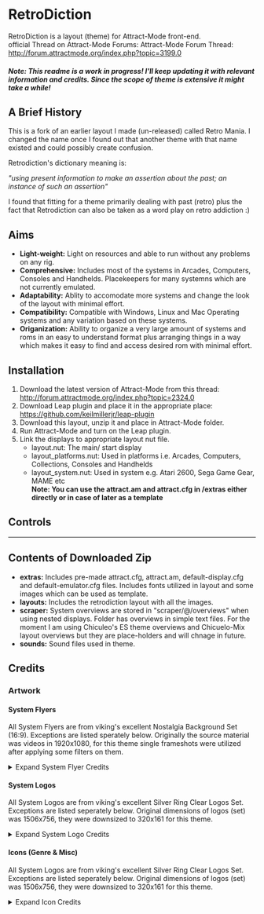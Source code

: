# RetroDiction
RetroDiction is a layout (theme) for Attract-Mode front-end.  
official Thread on Attract-Mode Forums: Attract-Mode Forum Thread: http://forum.attractmode.org/index.php?topic=3199.0  


#### _Note: This readme is a work in progress! I'll keep updating it with relevant information and credits. Since the scope of theme is extensive it might take a while!_


## A Brief History
This is a fork of an earlier layout I made (un-released) called Retro Mania. I changed the name once I found out that another theme with that name existed and could possibly create confusion.  

Retrodiction's dictionary meaning is:  

*"using present information to make an assertion about the past; an instance of such an assertion"*  

I found that fitting for a theme primarily dealing with past (retro) plus the fact that Retrodiction can also be taken as a word play on retro addiction :)  


## Aims
- **Light-weight:** Light on resources and able to run without any problems on any rig.  
- **Comprehensive:** Includes most of the systems in Arcades, Computers, Consoles and Handhelds. Placekeepers for many systemns which are not currently emulated.  
- **Adaptability:** Ablity to accomodate more systems and change the look of the layout with minimal effort.  
- **Compatibility:** Compatible with Windows, Linux and Mac Operating systems and any variation based on these systems.  
- **Origanization:** Ability to organize a very large amount of systems and roms in an easy to understand format plus arranging things in a way which makes it easy to find and access desired rom with minimal effort.  


## Installation  
1. Download the latest version of Attract-Mode from this thread: http://forum.attractmode.org/index.php?topic=2324.0
2. Download Leap plugin and place it in the appropriate place: https://github.com/keilmillerjr/leap-plugin
3. Download this layout, unzip it and place in Attract-Mode folder.
4. Run Attract-Mode and turn on the Leap plugin.
5. Link the displays to appropriate layout nut file.  
    - layout.nut: The main/ start display
    - layout_platforms.nut: Used in platforms i.e. Arcades, Computers, Collections, Consoles and Handhelds
    - layout_system.nut: Used in system e.g. Atari 2600, Sega Game Gear, MAME etc  
    **Note: You can use the attract.am and attract.cfg in /extras either directly or in case of later as a template**  
  

## Controls
---  

## Contents of Downloaded Zip
- **extras:** Includes pre-made attract.cfg, attract.am, default-display.cfg and default-emulator.cfg files. Includes fonts utilized in layout
and some images which can be used as template.
- **layouts:** Includes the retrodiction layout with all the images.
- **scraper:** System overviews are stored in "scraper/@/overviews" when using nested displays. Folder has overviews in simple text files. For the moment I am using Chiculeo's ES theme overviews and Chicuelo-Mix layout overviews but they are place-holders and will chnage in future.
- **sounds:** Sound files used in theme.

## Credits  


### Artwork  


#### System Flyers  
All System Flyers are from viking's excellent Nostalgia Background Set (16:9). Exceptions are listed sperately below. Originally the source material was videos in 1920x1080, for this theme single frameshots were utilized after applying some filters on them.   

<details>
  <summary>Expand System Flyer Credits</summary>

**Viking's Nostalgia Set (16:9)**  
Direct Link: https://forums.launchbox-app.com/files/file/219-nostalgia-169-video-set/  


##### Exceptions  
The background in all cases is from viking.  

**Archives**  
Safe: http://icons.iconarchive.com/icons/artua/mac/512/Archive-manage-icon.png  

**Current**  
Clock: https://www.vectorstock.com/royalty-free-vector/timer-icon-fast-time-logo-fast-delivery-express-vector-20000364  

**Exit Attract Mode**  
Direct Link: https://www.lathamssteeldoors.co.uk/wp-content/uploads/2018/07/grey-fire-exit-door-with-vision-panel.jpg  

**Gizmondo** 
Console: https://en.wikipedia.org/wiki/List_of_Gizmondo_games#/media/File:Gizmondo.jpg  
Game Snap: https://i.ytimg.com/vi/wGkwjEa1piI/hqdefault.jpg  

**Microsoft Windows 9x**  
Snap: https://storage.googleapis.com/nilh-pasionmovil.appspot.com/1/2015/08/Windows-95-PC.jpg  

**NEC TurboExpress**  
Console: https://upload.wikimedia.org/wikipedia/commons/thumb/b/b6/NEC-TurboExpress-Upright-FL.jpg/800px-NEC-TurboExpress-Upright-FL.jpg  

**Nintendo Switch**  
Console: https://i.kym-cdn.com/photos/images/original/001/241/508/3e6.jpg  
Accessories: https://upload.wikimedia.org/wikipedia/commons/0/07/Nintendo-Switch-Cartridge.jpg  
Cover: https://www.notebookcheck.net/fileadmin/_processed_/b/3/csm_Nintendo_Switch_Console_Docked_wJoyConRB_9afb098ff5.jpg  

**Ports**  
Snap: https://img-new.cgtrader.com/items/697882/af277e32f8/vintage-pc-old-personal-computer-3d-model-max-obj-fbx-mtl.jpg  

**Queue**  
Snap: https://cdn0.iconfinder.com/data/icons/business-268/32/82_candidate_resume_search_examine_find_shortlist-512.png  

**Tatung Einstein TC-01**  
Computer: https://upload.wikimedia.org/wikipedia/commons/1/1a/Tatung-einstein-computer.png  

**Zeebo**  
Snap: http://res.publicdomainfiles.com/pdf_view/52/13525969815546.png  
Snap II: https://www.lg.com/us/images/tvs/MD05802269/gallery/large01.jpg 

</details>

#### System Logos  
All System Logos are from viking's excellent Silver Ring Clear Logos Set. Exceptions are listed seperately below. Original dimensions of logos (set) was 1506x756, they were downsized to 320x161 for this theme.

<details>
  <summary>Expand System Logo Credits</summary>

**Viking's Clear Logo Silver Ring Set**  
Direct Link: https://forums.launchbox-app.com/topic/33151-silver-ring-clearlogo-set/  

##### Exceptions  
"All" by "mario64"
Direct Link: https://forums.launchbox-app.com/uploads/monthly_2019_01/1034685067_AllGames.png.34954176fbf86d79985f8b1083748ab4.png  
Thread: https://forums.launchbox-app.com/topic/33151-silver-ring-clearlogo-set/?page=32  

**Archives**  
Safe: http://icons.iconarchive.com/icons/artua/mac/512/Archive-manage-icon.png  

**Atari XEGS II**  
by "razzo100"  
Thread: https://forums.launchbox-app.com/topic/33151-silver-ring-clearlogo-set/?page=20  

**Collections I**
by "sundogak"  
Direct Link https://forums.launchbox-app.com/uploads/monthly_2019_01/Collections2.png.37b89d3ee1b0995ebd6200903d9a9d25.png  
Thread: https://forums.launchbox-app.com/topic/33151-silver-ring-clearlogo-set/?page=32  

**Collections II**
by "sundogak"  
Direct Link: https://forums.launchbox-app.com/uploads/monthly_2019_01/Collections_blue.png.2f24ae780646e777fe102577791f080a.png  
Thread: https://forums.launchbox-app.com/topic/33151-silver-ring-clearlogo-set/?page=32  

**Collections II**
by "sundogak"  
Direct Link: https://forums.launchbox-app.com/uploads/monthly_2019_01/Collections2.png.36bbec9b7039173efefd1a98c2da447d.png  
Thread: https://forums.launchbox-app.com/topic/33151-silver-ring-clearlogo-set/?page=32  

**Collections III**
by "drgaon57"  
Direct Link: https://forums.launchbox-app.com/uploads/monthly_2018_10/Collections2.png.0dd7bdf4d7029d19c2403512b2df0479.png  
Thread: https://forums.launchbox-app.com/topic/33151-silver-ring-clearlogo-set/?page=27  

**Current**  
Clock: https://www.vectorstock.com/royalty-free-vector/timer-icon-fast-time-logo-fast-delivery-express-vector-20000364  

**PC-Engine Duo**  
Direct Link: http://www.pcengine.co.uk/omake/omake_pictures/RX-1.jpg  

**Ports**  
by "dragon57"  
Direct Link: https://forums.launchbox-app.com/uploads/monthly_2018_12/Ports.png.ae237714fd5e40c62148af4bcc9782e9.png  
Thread: https://forums.launchbox-app.com/topic/33151-silver-ring-clearlogo-set/?page=29  

**Residual VM**  
by "sundogak"  
Direct Link: https://forums.launchbox-app.com/uploads/monthly_2019_01/ResidualVM.png.974b2ecd498d106f1debfa1fb409dbfe.png  
Thread: https://forums.launchbox-app.com/topic/33151-silver-ring-clearlogo-set/?page=32  

**Sega Europa-R**  
by "OOKAMI"  
Direct Link: https://forums.launchbox-app.com/uploads/monthly_2017_09/59ba653c16792_SegaEuropa-R.png.cb00edfcf88f3631326b28e8778302aa.png  
Thread: https://forums.launchbox-app.com/topic/33151-silver-ring-clearlogo-set/page/19/  

**Sonic Collection**  
by "razoo100" (modified a bit)  
Direct Link: https://forums.launchbox-app.com/uploads/monthly_2017_11/5a0dafde4c5a6_SonicCollection.png.c10fca45af707f178b098c86205d1831.png  
Thread: https://forums.launchbox-app.com/topic/33151-silver-ring-clearlogo-set/?page=20  

**Sord M5**  
Direct Link: https://forums.launchbox-app.com/uploads/monthly_2018_12/1324577176_SordM5.png.fba589c723bafbae9625783e60d65fbf.png  
Thread Link: https://forums.launchbox-app.com/files/file/1632-sord-m5-covers-snaps-videos/  

**Tandy TRS-80 Color Computer**  
by "razzo 100"  
Direct Link: https://forums.launchbox-app.com/uploads/monthly_2017_11/5a0ef2cfe8cd5_TandyTRS-80ColorComputer.png.441ef8dc9d07f38f90d048defa004ef1.png  
Thread: https://forums.launchbox-app.com/topic/33151-silver-ring-clearlogo-set/?page=20  

**Tatung Einstein TC-01**  
Direct Link: https://i.ebayimg.com/images/g/iSwAAOSwyKlc0LSL/s-l1600.jpg  

**Thompson TO8**  
by "ap3demak"  
Direct Link: https://forums.launchbox-app.com/uploads/monthly_2018_11/515563099_ThomsonTO8.png.8ec9d40d561a5d1e1fc09b1b483d8b9a.png  
Thread: https://forums.launchbox-app.com/files/file/1567-thomson-to8-clear-logo/  

#### Self Made  
**Beat 'Em Up**  
Text (robin55): https://forums.launchbox-app.com/uploads/monthly_2017_10/59ee84f43b707_BeatEmUpLOGO.thumb.png.610e4b074b03fbd5c33be4d93f8f05b3.png  
Background (part): https://encrypted-tbn0.gstatic.com/images?q=tbn:ANd9GcTC3qC0V1kNpp3grfdwxVbfLkoWTcufgWsGLt-3h06nIqzXc5qacg  

**Chip-8**  
Logo: https://hackadaycom.files.wordpress.com/2012/11/chip8.jpeg  

**Commodore 16**  
Text/ BG: From viking's "Commodore 128"  

**Elektronika BK**  
Logo: spotUP's Elektronika BK Logo Redraw (modified): https://hyperspin-fe.com/forums/topic/28631-project-main-menu-wheels-minting/?page=2  
Direct:  http://i.imgur.com/GivFT0s.png  

**Fighting**  
Text (robin55): https://forums.launchbox-app.com/topic/41431-console-playlistgenre-intro-videos/  
Background: https://www.deviantart.com/azgaralth/art/Render-Street-Fighter-V-Ryu-516416467  

**Horror**  
Text (robin55): https://forums.launchbox-app.com/topic/41431-console-playlistgenre-intro-videos/  

**Luxor ABC 80**  
Logo: razzo's "Luxor ABC 80"  https://forums.launchbox-app.com/uploads/monthly_2017_11/5a0e1a73e8e07_LuxorABC80.png.ee87bc1f734f112763d11214b5b3e030.png Modified  

**Lvuv PC-01**  
Logo: http://i.imgur.com/5UeVUmq.png  
Thread: https://hyperspin-fe.com/forums/topic/28631-project-main-menu-wheels-minting/?do=findComment&comment=257537  

**Mario Bros**  
Background + Text: https://images-na.ssl-images-amazon.com/images/I/81UZxTCn%2BpL.jpg  

**Matra and Hachette Alice**  
Direct:spot up's  http://i.imgur.com/BJ0itbh.png  
Thread: https://hyperspin-fe.com/profile/41741-spotup/content/?type=forums_topic_post&page=8  

**MGT Sam Coupe**  
Logo: https://static.wixstatic.com/media/4b1885_831a8321dcf84c08a7a25ac4630dfb5d~mv2.png/v1/fill/w_784,h_189,al_c,usm_0.66_1.00_0.01/4b1885_831a8321dcf84c08a7a25ac4630dfb5d~mv2.png  

**Microsoft MSX LaserDisc**  
Logo: viking's "Microsoft MSX" modification  

**NEC PC-Engine GT**  
Logo: https://upload.wikimedia.org/wikipedia/en/5/54/PC_Engine_GT_Logo.png  

**NEC TurboExpress**  
Logo: https://upload.wikimedia.org/wikipedia/en/thumb/b/b7/TurboExpress_Logo.png/460px-TurboExpress_Logo.png  

**Philips Videopac G7200**  
Logo: https://assets.fontsinuse.com/static/use-media-items/10/9971/full-906x1243/56702262/G7200%20instruction%20manual.jpeg?resolution=0  

**Picom 64**  
Logo: http://oldcomputer.info/8bit/pecom/pecom-logo.png modified  

**Queue**  
Logo: https://cdn0.iconfinder.com/data/icons/business-268/32/82_candidate_resume_search_examine_find_shortlist-512.png  

**RPG**  
Logo: by RetroHumanoid, Thread: https://forums.launchbox-app.com/topic/46572-calling-all-media-and-theme-creators/  
Background: https://orig0.hdxwallpaper.com/dl/hd/30/zelda_breath_of_the_wild-fantasy-night-scenery-(3012)-728x410.jpg  

**Sega CD 32X**  
Logo: viking's "Sega CD" & Sega 32X" modified  

**Sega Chihiro**  
Logo: https://www.netclipart.com/pp/m/115-1151263_138-1384304-sega-chihiro-arcade-clipart-sega-chihiro.png  

**Sega Dreamxcast VMU**  
Logo: viking's "Sega dreamcast" modified  

**Sega Master System II**  
Logo: viking's "Sega Master System" modified  

**Sharp MZ-700**  
Logo: viking's "Sharp MZ-2500" modification  

**Sharp X1 Turbo**  
Logo: viking's "Sharp X1" modification  

**Shooter**  
Logo: https://forums.launchbox-app.com/uploads/monthly_2018_11/1558862415_ShooterGames.png.df8beb1b2115933ca43103af85b7648f.png  

**Strategy**  
Background: https://cdn-images-1.medium.com/max/2600/1*J_zbH5WpRoMSr5CG0zRYZQ.jpeg  

**Tomy Tutor**  
Logo/ Text: Custom, following "Tomy Tutor" in "Crylen Plus" wheel set.  

**Windows 9x**  
Logo: http://pngimg.com/download/23566  

**Zeebo**  
Logo: http://www.betterthanone.net/wp-content/uploads/2011/01/zeebo_3D_logo.jpg  

##### Genres  
**Adventure**  
Picture: https://img00.deviantart.net/93b1/i/2017/014/c/9/day_of_the_tentacle_chibis_by_equilibrik-dac83lb.png  

**All**  
Picture: https://www.deviantart.com/godofdarness18 (Background)  
Picture: https://cdn4.iconfinder.com/data/icons/ios-edge-glyph-11/25/Sum-512.png (Sum Total Sign)  

**Beat 'Em Up**  
Picture: https://cdna.artstation.com/p/assets/images/images/001/878/088/large/josef-axner-mightyfinalfight.jpg?1454121280  

**Fighting**  
Picture: https://www.kisspng.com/png-street-fighter-ii-champion-edition-ryu-marvel-vs-c-118701/preview.html  

**Fighting II**  
Picture: http://2.bp.blogspot.com/_QZpIJ9oVwJQ/TTZQpFP8uYI/AAAAAAAAAKI/C-0cM1633Gs/s1600/sf4-ken_ryu-illust.jpg  

**Horror**  
Picture: https://mondotees.com/products/castlevania-iii-regular-poster  

**Platform**  
Picture: https://i.pinimg.com/originals/8a/a9/b4/8aa9b4bb02306fd296b7c16be051d3cd.jpg  

**Puzzle**  
Picture (edited): https://i.pinimg.com/originals/ee/a7/34/eea734fe0dfac548518be2dfa92c3394.jpg  

**Racing**  
Picture: http://www.pngmart.com/files/3/Need-For-Speed-Transparent-Background.png  

**RPG**  
Picture: http://www.stencilkingdom.com/catalogue/dragon/catalogue_body_dragon_dragon31.php (background)  
Pixcture II: https://www.clipartmax.com/middle/m2i8H7i8i8A0H7m2_dark-souls-oscar-knight-of-astora-16th-scale-statue-dark-souls-knight/  

**Shooter**  
Picture (edited): https://www.kisspng.com/png-alien-shooter-shooter-game-sprite-pac-man-shoot-em-1502814/  

**Sports**  
Picture: http://www.emuline.org/uploads/gallery/album_1/gallery_1_1_613965.jpg  

**Stratgey**  
Picture: https://imgur.com/gallery/ClrNy6M  

</details>


#### Icons (Genre & Misc)
All System Logos are from viking's excellent Silver Ring Clear Logos Set. Exceptions are listed seperately below. Original dimensions of logos (set) was 1506x756, they were downsized to 320x161 for this theme.

<details>
  <summary>Expand Icon Credits</summary>
</details>
